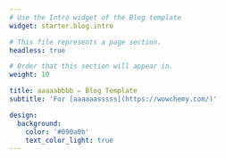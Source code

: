 ```yaml
---
# Use the Intro widget of the Blog template
widget: starter.blog.intro

# This file represents a page section.
headless: true

# Order that this section will appear in.
weight: 10

title: aaaaabbbb ✏️ Blog Template
subtitle: 'For [aaaaaasssss](https://wowchemy.com/)'

design:
  background:
    color: '#090a0b'
    text_color_light: true
---
```

